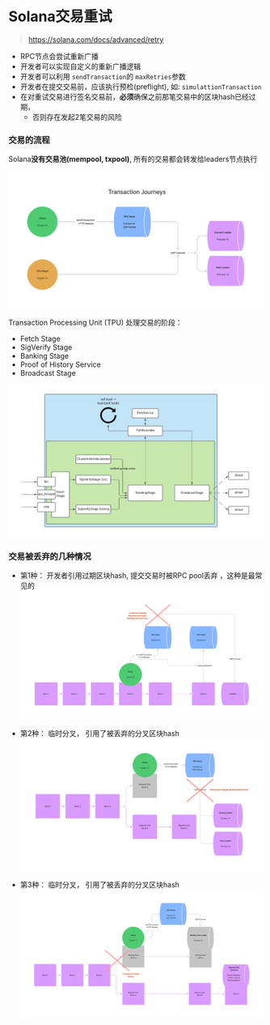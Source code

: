 # Solana交易重试
> https://solana.com/docs/advanced/retry

- RPC节点会尝试重新广播
- 开发者可以实现自定义的重新广播逻辑
- 开发者可以利用 `sendTransaction`的 `maxRetries`参数
- 开发者在提交交易前，应该执行预检(preflight), 如: `simulattionTransaction`
- 在对重试交易进行签名交易前，**必须**确保之前那笔交易中的区块hash已经过期，
  - 否则存在发起2笔交易的风险



### 交易的流程


Solana**没有交易池(mempool, txpool)**, 所有的交易都会转发给leaders节点执行

![](./imgs/rt-tx-journey.png)




Transaction Processing Unit (TPU) 处理交易的阶段：

- Fetch Stage
- SigVerify Stage
- Banking Stage
- Proof of History Service
- Broadcast Stage



![](./imgs/rt-tpu-jito-labs.png)



### 交易被丢弃的几种情况


- 第1种： 开发者引用过期区块hash, 提交交易时被RPC pool丢弃 ，这种是最常见的
  ![](./imgs/rt-dropped-via-rpc-pool.png)


- 第2种： 临时分叉， 引用了被丢弃的分叉区块hash
  ![](./imgs/rt-dropped-minority-fork-pre-process.png)


- 第3种：  临时分叉， 引用了被丢弃的分叉区块hash
  ![](./imgs/rt-dropped-minority-fork-post-process.png)
